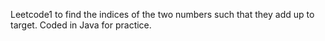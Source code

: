 Leetcode1 to find the indices of the two numbers such that they add up to target. Coded in Java for practice.
